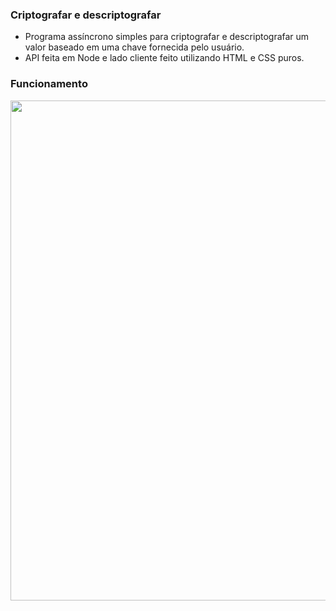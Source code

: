 ### Criptografar e descriptografar

- Programa assíncrono simples para criptografar e descriptografar um valor baseado em uma chave fornecida pelo usuário.
- API feita em Node e lado cliente feito utilizando HTML e CSS puros.

### Funcionamento

<img
     width="800px"
     src="https://i.imgur.com/vPgfFbd.png"    
 />
